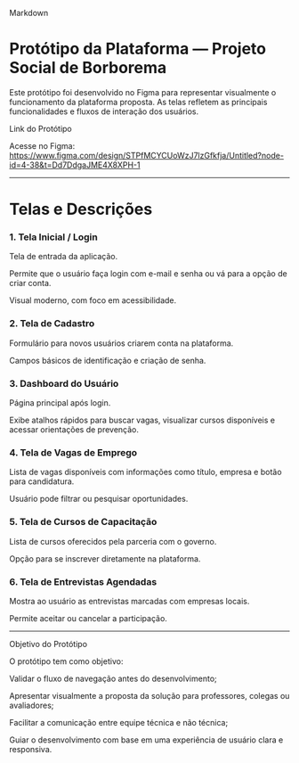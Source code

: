 Markdown
# Protótipo da Plataforma — Projeto Social de Borborema

Este protótipo foi desenvolvido no Figma para representar visualmente o funcionamento da plataforma proposta. As telas refletem as principais funcionalidades e fluxos de interação dos usuários.

Link do Protótipo

Acesse no Figma:
https://www.figma.com/design/STPfMCYCUoWzJ7lzGfkfja/Untitled?node-id=4-38&t=Dd7DdgaJME4X8XPH-1


---

# Telas e Descrições

### 1. Tela Inicial / Login

Tela de entrada da aplicação.

Permite que o usuário faça login com e-mail e senha ou vá para a opção de criar conta.

Visual moderno, com foco em acessibilidade.


### 2. Tela de Cadastro

Formulário para novos usuários criarem conta na plataforma.

Campos básicos de identificação e criação de senha.


### 3. Dashboard do Usuário

Página principal após login.

Exibe atalhos rápidos para buscar vagas, visualizar cursos disponíveis e acessar orientações de prevenção.


### 4. Tela de Vagas de Emprego

Lista de vagas disponíveis com informações como título, empresa e botão para candidatura.

Usuário pode filtrar ou pesquisar oportunidades.


### 5. Tela de Cursos de Capacitação

Lista de cursos oferecidos pela parceria com o governo.

Opção para se inscrever diretamente na plataforma.


### 6. Tela de Entrevistas Agendadas

Mostra ao usuário as entrevistas marcadas com empresas locais.

Permite aceitar ou cancelar a participação.



---

Objetivo do Protótipo

O protótipo tem como objetivo:

Validar o fluxo de navegação antes do desenvolvimento;

Apresentar visualmente a proposta da solução para professores, colegas ou avaliadores;

Facilitar a comunicação entre equipe técnica e não técnica;

Guiar o desenvolvimento com base em uma experiência de usuário clara e responsiva.
